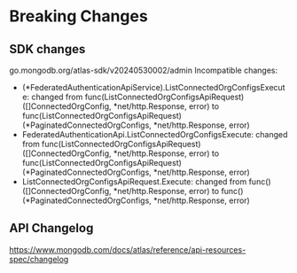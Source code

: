 # Breaking Changes

## SDK changes

go.mongodb.org/atlas-sdk/v20240530002/admin
Incompatible changes:

- (*FederatedAuthenticationApiService).ListConnectedOrgConfigsExecute: changed from func(ListConnectedOrgConfigsApiRequest) ([]ConnectedOrgConfig, *net/http.Response, error) to func(ListConnectedOrgConfigsApiRequest) (*PaginatedConnectedOrgConfigs, *net/http.Response, error)
- FederatedAuthenticationApi.ListConnectedOrgConfigsExecute: changed from func(ListConnectedOrgConfigsApiRequest) ([]ConnectedOrgConfig, *net/http.Response, error) to func(ListConnectedOrgConfigsApiRequest) (*PaginatedConnectedOrgConfigs, \*net/http.Response, error)
- ListConnectedOrgConfigsApiRequest.Execute: changed from func() ([]ConnectedOrgConfig, *net/http.Response, error) to func() (*PaginatedConnectedOrgConfigs, \*net/http.Response, error)

## API Changelog

https://www.mongodb.com/docs/atlas/reference/api-resources-spec/changelog
